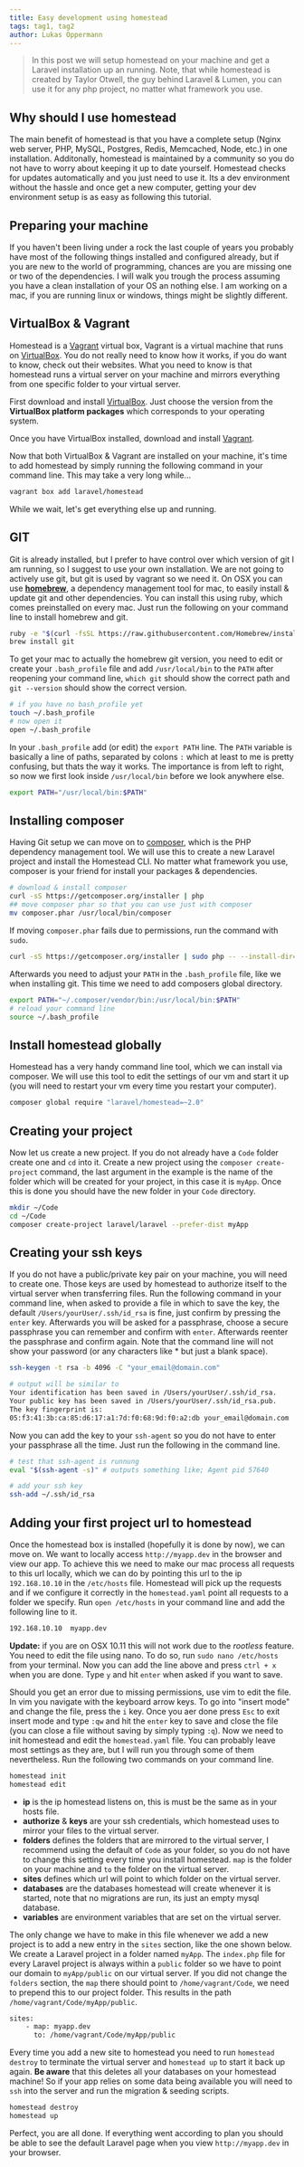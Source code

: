 ```yaml
---
title: Easy development using homestead
tags: tag1, tag2
author: Lukas Oppermann
---
```


> In this post we will setup homestead on your machine and get a Laravel installation up an running. Note, that while homestead is created by Taylor Otwell, the guy behind Laravel & Lumen, you can use it for any php project, no matter what framework you use.

## Why should I use homestead
The main benefit of homestead is that you have a complete setup (Nginx web server, PHP, MySQL, Postgres, Redis, Memcached, Node, etc.) in one installation. Additonally, homestead is maintained by a community so you do not have to worry about keeping it up to date yourself. Homestead checks for updates automatically and you just need to use it. Its a dev environment without the hassle and once get a new computer, getting your dev environment setup is as easy as following this tutorial.

## Preparing your machine

If you haven't been living under a rock the last couple of years you probably have most of the following things installed and configured already, but if you are new to the world of programming, chances are you are missing one or two of the dependencies. I will walk you trough the process assuming you have a clean installation of your OS an nothing else. I am working on a mac, if you are running linux or windows, things might be slightly different.

## VirtualBox & Vagrant
Homestead is a [Vagrant](https://www.vagrantup.com/downloads.html) virtual box, Vagrant is a virtual machine that runs on [VirtualBox](https://www.virtualbox.org/wiki/Downloads). You do not really need to know how it works, if you do want to know, check out their websites. What you need to know is that homestead runs a virtual server on your machine and mirrors everything from one specific folder to your virtual server.

First download and install [VirtualBox](https://www.virtualbox.org/wiki/Downloads). Just choose the version from the **VirtualBox platform packages** which corresponds to your operating system.

Once you have VirtualBox installed, download and install [Vagrant](https://www.vagrantup.com/downloads.html).

Now that both VirtualBox & Vagrant are installed on your machine, it's time to add homestead by simply running the following command in your command line. This may take a very long while...

```bash
vagrant box add laravel/homestead
```

While we wait, let's get everything else up and running.

## GIT
Git is already installed, but I prefer to have control over which version of git I am running, so I suggest to use your own installation. We are not going to actively use git, but git is used by vagrant so we need it. On OSX you can use [**homebrew**](http://brew.sh/), a dependency management tool for mac, to easily install & update git and other dependencies. You can install this using ruby, which comes preinstalled on every mac. Just run the following on your command line to install homebrew and git.

```bash
ruby -e "$(curl -fsSL https://raw.githubusercontent.com/Homebrew/install/master/install)"
brew install git
```

To get your mac to actually the homebrew git version, you need to edit or create your `.bash_profile` file and add `/usr/local/bin` to the `PATH` after reopening your command line, `which git` should show the correct path and `git --version` should show the correct version.

```bash
# if you have no bash_profile yet
touch ~/.bash_profile
# now open it
open ~/.bash_profile
```

In your `.bash_profile` add (or edit) the `export PATH` line. The `PATH` variable is basically a line of paths, separated by colons `:` which at least to me is pretty confusing, but thats the way it works. The importance is from left to right, so now we first look inside `/usr/local/bin` before we look anywhere else.

```bash
export PATH="/usr/local/bin:$PATH"
```

## Installing composer
Having Git setup we can move on to [composer](http://www.getcomposer.org), which is the PHP dependency management tool. We will use this to create a new Laravel project and install the Homestead CLI. No matter what framework you use, composer is your friend for install your packages & dependencies.

```bash
# download & install composer
curl -sS https://getcomposer.org/installer | php
## move composer phar so that you can use just with composer
mv composer.phar /usr/local/bin/composer
```

If moving `composer.phar` fails due to permissions, run the command with `sudo`.

```bash
curl -sS https://getcomposer.org/installer | sudo php -- --install-dir=/usr/local/bin --filename=composer
```

Afterwards you need to adjust your `PATH` in the `.bash_profile` file, like we when installing git. This time we need to add composers global directory.

```bash
export PATH="~/.composer/vendor/bin:/usr/local/bin:$PATH"
# reload your command line
source ~/.bash_profile
```

## Install homestead globally

Homestead has a very handy command line tool, which we can install via composer. We will use this tool to edit the settings of our vm and start it up (you will need to restart your vm every time you restart your computer).

```bash
composer global require "laravel/homestead=~2.0"
```

## Creating your project

Now let us create a new project. If you do not already have a `Code` folder create one and `cd` into it. Create a new project using the `composer create-project` command, the last argument in the example is the name of the folder which will be created for your project, in this case it is `myApp`. Once this is done you should have the new folder in your `Code` directory.

```bash
mkdir ~/Code
cd ~/Code
composer create-project laravel/laravel --prefer-dist myApp
```

## Creating your ssh keys
If you do not have a public/private key pair on your machine, you will need to create one. Those keys are used by homestead to authorize itself to the virtual server when transferring files. Run the following command in your command line, when asked to provide a file in which to save the key, the default `/Users/yourUser/.ssh/id_rsa` is fine, just confirm by pressing the `enter` key. Afterwards you will be asked for a passphrase, choose a secure passphrase you can remember and confirm with `enter`. Afterwards reenter the passphrase and confirm again. Note that the command line will not show your password (or any characters like \* but just a blank space).

```bash
ssh-keygen -t rsa -b 4096 -C "your_email@domain.com"

# output will be similar to
Your identification has been saved in /Users/yourUser/.ssh/id_rsa.
Your public key has been saved in /Users/yourUser/.ssh/id_rsa.pub.
The key fingerprint is:
05:f3:41:3b:ca:85:d6:17:a1:7d:f0:68:9d:f0:a2:db your_email@domain.com
```

Now you can add the key to your `ssh-agent` so you do not have to enter your passphrase all the time. Just run the following in the command line.

```bash
# test that ssh-agent is runnung
eval "$(ssh-agent -s)" # outputs something like; Agent pid 57640

# add your ssh key
ssh-add ~/.ssh/id_rsa
```

## Adding your first project url to homestead
Once the homestead box is installed (hopefully it is done by now), we can move on. We want to locally access `http://myapp.dev` in the browser and view our app. To achieve this we need to make our mac process all requests to this url locally, which we can do by pointing this url to the ip `192.168.10.10` in the `/etc/hosts` file. Homestead will pick up the requests and if we configure it correctly in the `homestead.yaml` point all requests to a folder we specify. Run `open /etc/hosts` in your command line and add the following line to it.

```bash
192.168.10.10  myapp.dev
```

**Update:** if you are on OSX 10.11 this will not work due to the *rootless* feature. You need to edit the file using nano. To do so, run `sudo nano /etc/hosts` from your terminal. Now you can add the line above and press `ctrl + x` when you are done. Type `y` and hit `enter` when asked if you want to save.

Should you get an error due to missing permissions, use vim to edit the file. In vim you navigate with the keyboard arrow keys. To go into "insert mode" and change the file, press the `i` key. Once you aer done press `Esc` to exit insert mode and type `:qw` and hit the `enter` key to save and close the file (you can close a file without saving by simply typing `:q`). Now we need to init homestead and edit the `homestead.yaml` file. You can probably leave most settings as they are, but I will run you through some of them nevertheless. Run the following two commands on your command line.

```bash
homestead init
homestead edit
```

- **ip** is the ip homestead listens on, this is must be the same as in your hosts file.
- **authorize** & **keys** are your ssh credentials, which homestead uses to mirror your files to the virtual server.
- **folders** defines the folders that are mirrored to the virtual server, I recommend using the default of `Code` as your folder, so you do not have to change this setting every time you install homestead. `map` is the folder on your machine and `to` the folder on the virtual server.
- **sites** defines which url will point to which folder on the virtual server.
- **databases** are the databases homestead will create whenever it is started, note that no migrations are run, its just an empty mysql database.
- **variables** are environment variables that are set on the virtual server.

The only change we have to make in this file whenever we add a new project is to add a new entry in the `sites` section, like the one shown below. We create a Laravel project in a folder named `myApp`. The `index.php` file for every Laravel project is always within a `public` folder so we have to point our domain to `myApp/public` on our virtual server. If you did not change the `folders` section, the `map` there should point to `/home/vagrant/Code`, we need to prepend this to our project folder. This results in the path `/home/vagrant/Code/myApp/public`.

```bash
sites:
    - map: myapp.dev
      to: /home/vagrant/Code/myApp/public
```

Every time you add a new site to homestead you need to run `homestead destroy` to terminate the virtual server and `homestead up` to start it back up again. **Be aware** that this deletes all your databases on your homestead machine! So if your app relies on some data being available you will need to `ssh` into the server and run the migration & seeding scripts.

```bash
homestead destroy
homestead up
```

Perfect, you are all done. If everything went according to plan you should be able to see the default Laravel page when you view `http://myapp.dev` in your browser.
